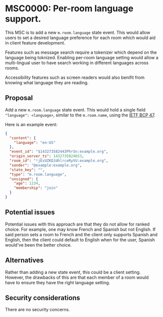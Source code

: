 # MSC0000: Per-room language support.

This MSC is to add a new `m.room.language` state event. This would allow users to set a desired
language preference for each room which would aid in client feature development.

Features such as message search require a tokenizer which depend on the language being toknized.
Enabling per-room language setting would allow a multi-lingual user to have search working in 
different languages across rooms.

Accessibility features such as screen readers would also benifit from knowing what language they
are reading.

## Proposal

Add a new `m.room.language` state event. This would hold a single field `"language": <language>`, 
similar to the `m.room.name`, using the 
[IETF BCP 47](https://developer.mozilla.org/en-US/docs/Glossary/BCP_47_language_tag).

Here is an example event:
```json
{
  "content": {
    "language": "en-US"
  },
  "event_id": "$143273582443PhrSn:example.org",
  "origin_server_ts": 1432735824653,
  "room_id": "!jEsUZKDJdhlrceRyVU:example.org",
  "sender": "@example:example.org",
  "state_key": "",
  "type": "m.room.language",
  "unsigned": {
    "age": 1234,
    "membership": "join"
  }
}
```

## Potential issues

Potential issues with this approach are that they do not allow for ranked choice. For example,
one may know French and Spanish but not English. If said person sets a room to French and the 
client only supports Spanish and English, then the client could default to English when for the
user, Spanish would've been the better choice.

## Alternatives

Rather than adding a new state event, this could be a client setting. However, the drawbacks of
this are that each member of a room would have to ensure they have the right language setting. 

## Security considerations

There are no security concerns. 
